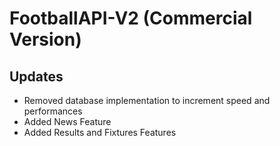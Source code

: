 # FootballAPI-V2 (Commercial Version)
## Updates
* Removed database implementation to increment speed and performances
* Added News Feature
* Added Results and Fixtures Features
